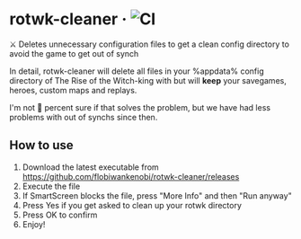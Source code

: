 
# rotwk-cleaner &middot; ![CI](https://github.com/flobiwankenobi/rotwk-cleaner/workflows/CI/badge.svg?branch=master&event=push)
⚔️ Deletes unnecessary configuration files to get a clean config directory to avoid the game to get out of synch

In detail, rotwk-cleaner will delete all files in your %appdata% config directory of The Rise of the Witch-king with but will __keep__ your savegames, heroes, custom maps and replays.

I'm not 💯 percent sure if that solves the problem, but we have had less problems with out of synchs since then.


## How to use
1. Download the latest executable from https://github.com/flobiwankenobi/rotwk-cleaner/releases
2. Execute the file
3. If SmartScreen blocks the file, press "More Info" and then "Run anyway"
4. Press Yes if you get asked to clean up your rotwk directory
5. Press OK to confirm
6. Enjoy!

